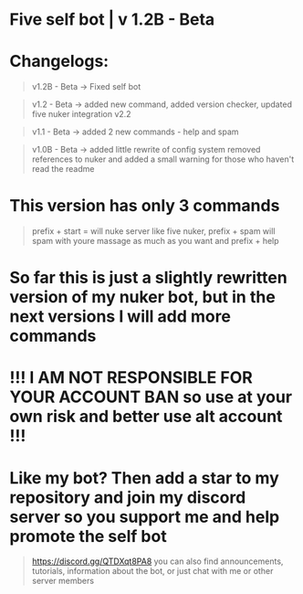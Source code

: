 # Five self bot | v 1.2B - Beta

# Changelogs:

> v1.2B - Beta -> Fixed self bot

> v1.2 - Beta -> added new command, added version checker, updated five nuker integration v2.2

> v1.1 - Beta -> added 2 new commands - help and spam 

> v1.0B - Beta -> added little rewrite of config system removed references to nuker and added a small warning for those who haven't read the readme

# This version has only 3 commands
>prefix + start = will nuke server like five nuker, prefix + spam will spam with youre massage as much as you want and prefix + help

# So far this is just a slightly rewritten version of my nuker bot, but in the next versions I will add more commands

# !!! I AM NOT RESPONSIBLE FOR YOUR ACCOUNT BAN so use at your own risk and better use alt account !!!

# Like my bot? Then add a star to my repository and join my discord server so you support me and help promote the self bot  

> https://discord.gg/QTDXqt8PA8 you can also find announcements, tutorials, information about the bot, or just chat with me or other server members
